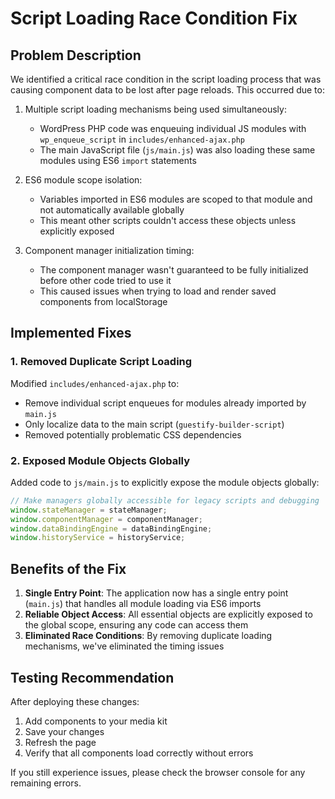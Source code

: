 # Script Loading Race Condition Fix

## Problem Description

We identified a critical race condition in the script loading process that was causing component data to be lost after page reloads. This occurred due to:

1. Multiple script loading mechanisms being used simultaneously:
   - WordPress PHP code was enqueuing individual JS modules with `wp_enqueue_script` in `includes/enhanced-ajax.php`
   - The main JavaScript file (`js/main.js`) was also loading these same modules using ES6 `import` statements

2. ES6 module scope isolation:
   - Variables imported in ES6 modules are scoped to that module and not automatically available globally
   - This meant other scripts couldn't access these objects unless explicitly exposed

3. Component manager initialization timing:
   - The component manager wasn't guaranteed to be fully initialized before other code tried to use it
   - This caused issues when trying to load and render saved components from localStorage

## Implemented Fixes

### 1. Removed Duplicate Script Loading

Modified `includes/enhanced-ajax.php` to:
- Remove individual script enqueues for modules already imported by `main.js`
- Only localize data to the main script (`guestify-builder-script`)
- Removed potentially problematic CSS dependencies

### 2. Exposed Module Objects Globally

Added code to `js/main.js` to explicitly expose the module objects globally:
```javascript
// Make managers globally accessible for legacy scripts and debugging
window.stateManager = stateManager;
window.componentManager = componentManager;
window.dataBindingEngine = dataBindingEngine;
window.historyService = historyService;
```

## Benefits of the Fix

1. **Single Entry Point**: The application now has a single entry point (`main.js`) that handles all module loading via ES6 imports
2. **Reliable Object Access**: All essential objects are explicitly exposed to the global scope, ensuring any code can access them
3. **Eliminated Race Conditions**: By removing duplicate loading mechanisms, we've eliminated the timing issues

## Testing Recommendation

After deploying these changes:
1. Add components to your media kit
2. Save your changes
3. Refresh the page
4. Verify that all components load correctly without errors

If you still experience issues, please check the browser console for any remaining errors.
